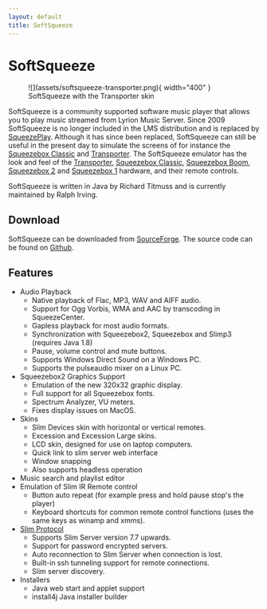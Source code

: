 ```yaml
---
layout: default
title: SoftSqueeze
---
```


# SoftSqueeze

<figure markdown="span">
  ![](assets/softsqueeze-transporter.png){ width="400" }
  <figcaption>SoftSqueeze with the Transporter skin</figcaption>
</figure>

SoftSqueeze is a community supported software music player that allows you to play music streamed from Lyrion Music Server. Since 2009 SoftSqueeze is no longer included in the LMS distribution and is replaced by [SqueezePlay](squeezeplay.md). Although it has since been replaced, SoftSqueeze can still be useful in the present day to simulate the screens of for instance the [Squeezebox Classic](squeezebox-classic.md) and [Transporter](transporter.md). The SoftSqueeze emulator has the look and feel of the [Transporter](transporter.md), [Squeezebox Classic](squeezebox-classic.md), [Squeezebox Boom](squeezebox-boom.md), [Squeezebox 2](squeezebox2.md) and [Squeezebox 1](squeezebox1.md) hardware, and their remote controls.

SoftSqueeze is written in Java by Richard Titmuss and is currently maintained by Ralph Irving.

## Download

SoftSqueeze can be downloaded from [SourceForge](https://softsqueeze.sourceforge.net/). The source code can be found on [Github](https://github.com/ralph-irving/softsqueeze3).

## Features

- Audio Playback
	- Native playback of Flac, MP3, WAV and AIFF audio.
	- Support for Ogg Vorbis, WMA and AAC by transcoding in SqueezeCenter.
	- Gapless playback for most audio formats.
	- Synchronization with Squeezebox2, Squeezebox and Slimp3 (requires Java 1.8)
	- Pause, volume control and mute buttons.
	- Supports Windows Direct Sound on a Windows PC.
	- Supports the pulseaudio mixer on a Linux PC.
- Squeezebox2 Graphics Support
	- Emulation of the new 320x32 graphic display.
	- Full support for all Squeezebox fonts.
	- Spectrum Analyzer, VU meters.
	- Fixes display issues on MacOS.
- Skins
	- Slim Devices skin with horizontal or vertical remotes.
	- Excession and Excession Large skins.
	- LCD skin, designed for use on laptop computers.
	- Quick link to slim server web interface
	- Window snapping
	- Also supports headless operation
- Music search and playlist editor
- Emulation of Slim IR Remote control
	- Button auto repeat (for example press and hold pause stop's the player)
	- Keyboard shortcuts for common remote control functions (uses the same keys as winamp and xmms).
- [Slim Protocol](../reference/slimproto-protocol.md)
	- Supports Slim Server version 7.7 upwards.
	- Support for password encrypted servers.
	- Auto reconnection to Slim Server when connection is lost.
	- Built-in ssh tunneling support for remote connections.
	- Slim server discovery.
- Installers
	- Java web start and applet support
	- install4j Java installer builder

